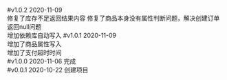 #v1.0.2  2020-11-09  
修复了库存不足返回结果内容
修复了商品本身没有属性判断问题，解决创建订单返回null问题    
增加依赖库自动写入
#v1.0.1  2020-11-09  
增加了商品属性写入  
增加了支付超时时间     
#v1.0.0  2020-11-06
完成   
#v0.0.1  2020-10-22
创建项目  